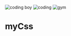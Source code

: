 ![coding boy](https://user-images.githubusercontent.com/91673070/141308435-a2e47e09-0524-4aec-9206-5c05f6949486.png)
![coding](https://user-images.githubusercontent.com/91673070/141308459-a3dbca55-4440-4165-b4da-c6ca5e8246a7.png)
![gym](https://user-images.githubusercontent.com/91673070/141308494-228de94e-18ce-460d-a3eb-c010f57ab503.png)

# myCss
